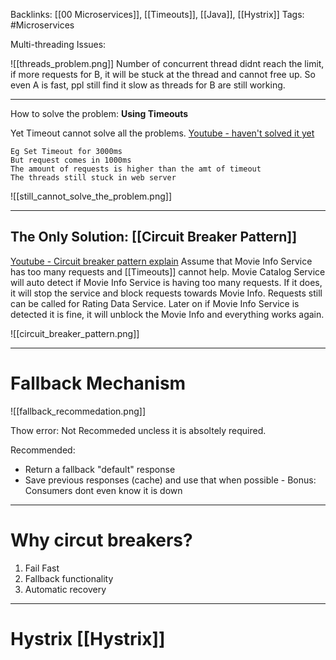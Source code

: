Backlinks: [[00 Microservices]], [[Timeouts]], [[Java]], [[Hystrix]]
Tags: #Microservices

Multi-threading Issues:

![[threads_problem.png]]
Number of concurrent thread didnt reach the limit, if more requests for B, it will be stuck at the thread and cannot free up. So even A is fast, ppl still find it slow as threads for B are still working.

---

How to solve the problem: **Using Timeouts**

Yet Timeout cannot solve all the problems. [Youtube - haven't solved it yet](https://youtu.be/uskKJoCd7ww)
```
Eg Set Timeout for 3000ms
But request comes in 1000ms
The amount of requests is higher than the amt of timeout
The threads still stuck in web server
```

![[still_cannot_solve_the_problem.png]]

---

## The Only Solution: [[Circuit Breaker Pattern]]
[Youtube - Circuit breaker pattern explain](https://youtu.be/mJ8JSach2P4)
Assume that Movie Info Service has too many requests and [[Timeouts]] cannot help.
Movie Catalog Service will auto detect if Movie Info Service is having too many requests. If it does, it will stop the service and block requests towards Movie Info. Requests still can be called for Rating Data Service. Later on if Movie Info Service is detected it is fine, it will unblock the Movie Info and everything works again. 

![[circuit_breaker_pattern.png]]

---

# Fallback Mechanism

![[fallback_recommedation.png]]

Thow error: Not Recommeded uncless it is absoltely required.

Recommended: 
- Return a fallback "default" response
- Save previous responses (cache) and use that when possible - Bonus: Consumers dont even know it is down

---
# Why circut breakers?
1. Fail Fast
2. Fallback functionality
3. Automatic recovery
---
# Hystrix [[Hystrix]]
